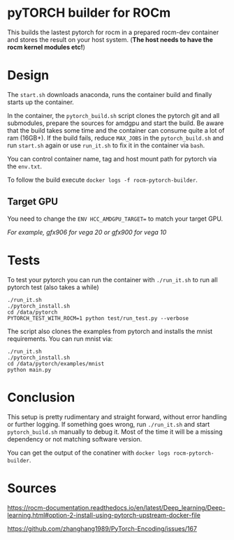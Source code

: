 
# pyTORCH builder for ROCm

This builds the lastest pytorch for rocm in a prepared rocm-dev container and stores the result on your host system. (**The host needs to have the rocm kernel modules etc!**)

#  Design

The `start.sh` downloads anaconda, runs the container build and finally starts up the container.

In the container, the `pytorch_build.sh` script clones the pytorch git and all submodules, prepare the sources for amdgpu and start the build. Be aware that the build takes some time and the container can consume quite a lot of ram (16GB+). If the build fails, reduce `MAX_JOBS` in the `pytorch_build.sh` and run `start.sh` again or use `run_it.sh` to fix it in the container via `bash`.

You can control container name, tag and host mount path for pytorch via the `env.txt`.

To follow the build execute `docker logs -f rocm-pytorch-builder`.

## Target GPU
You need to change the `ENV HCC_AMDGPU_TARGET=` to match your target GPU.

*For example, gfx906 for vega 20 or gfx900 for vega 10*


# Tests

To test your pytorch you can run the container with `./run_it.sh` to run all pytorch test (also takes a while) 

```
./run_it.sh
./pytorch_install.sh
cd /data/pytorch
PYTORCH_TEST_WITH_ROCM=1 python test/run_test.py --verbose
``` 

The script also clones the examples from pytorch and installs the mnist requirements.
You can run mnist via:

```
./run_it.sh
./pytorch_install.sh
cd /data/pytorch/examples/mnist
python main.py
```

# Conclusion

This setup is pretty rudimentary and straight forward, without error handling or further logging.
If something goes wrong, run `./run_it.sh` and start `pytorch_build.sh` manually to debug it. Most of the time it will be a missing dependency or not matching software version.

You can get the output of the conatiner with `docker logs rocm-pytorch-builder`.

# Sources

https://rocm-documentation.readthedocs.io/en/latest/Deep_learning/Deep-learning.html#option-2-install-using-pytorch-upstream-docker-file

https://github.com/zhanghang1989/PyTorch-Encoding/issues/167
